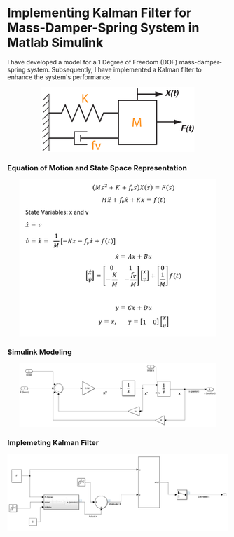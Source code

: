 # Implementing Kalman Filter for Mass-Damper-Spring System in Matlab Simulink
I have developed a model for a 1 Degree of Freedom (DOF) mass-damper-spring system. Subsequently, I have implemented a Kalman filter to enhance the system's performance.
<div id="header" align="center">
  <img src="https://github.com/gurselturkeri/kalman_filter_mech_sys/blob/main/img/system_rep.jpg" width="350"/>
 </div>

### Equation of Motion and State Space Representation
<div id="header" align="center">
  <img src="https://github.com/gurselturkeri/kalman_filter_mech_sys/blob/main/img/formula.png" width="450"/>
 </div>

 ### Simulink Modeling
 <div id="header" align="center">
  <img src="https://github.com/gurselturkeri/kalman_filter_mech_sys/blob/main/img/damper_mass_models.png" width="450"/>
 </div>

 ### Implemeting Kalman Filter
 <div id="header" align="center">
  <img src="https://github.com/gurselturkeri/kalman_filter_mech_sys/blob/main/img/with_kalman.png" width="650"/>
 </div>

